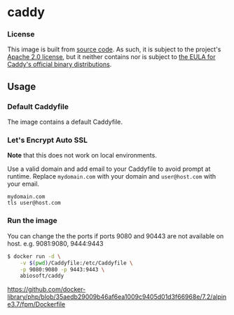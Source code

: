 # caddy

### License

This image is built from [source code](https://github.com/mholt/caddy). As such, it is subject to the project's [Apache 2.0 license](https://github.com/mholt/caddy/blob/baf6db5b570e36ea2fee30d50f879255a5895370/LICENSE.txt), but it neither contains nor is subject to [the EULA for Caddy's official binary distributions](https://github.com/mholt/caddy/blob/545fa844bbd188c1e5bff6926e5c410e695571a0/dist/EULA.txt).

## Usage

### Default Caddyfile

The image contains a default Caddyfile.

### Let's Encrypt Auto SSL
**Note** that this does not work on local environments.

Use a valid domain and add email to your Caddyfile to avoid prompt at runtime.
Replace `mydomain.com` with your domain and `user@host.com` with your email.
```
mydomain.com
tls user@host.com
```

### Run the image

You can change the the ports if ports 9080 and 90443 are not available on host. e.g. 9081:9080, 9444:9443

```sh
$ docker run -d \
    -v $(pwd)/Caddyfile:/etc/Caddyfile \
    -p 9080:9080 -p 9443:9443 \
    abiosoft/caddy
```

https://github.com/docker-library/php/blob/35aedb29009b46af6ea1009c9405d01d3f66968e/7.2/alpine3.7/fpm/Dockerfile
